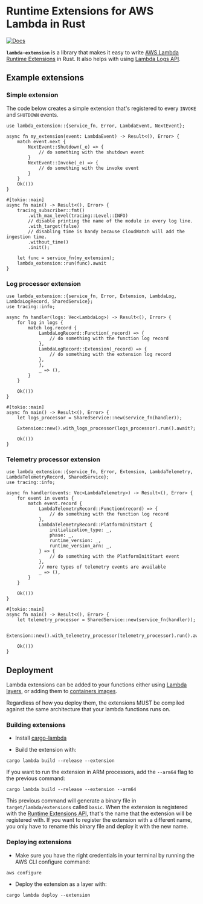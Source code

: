 # Runtime Extensions for AWS Lambda in Rust

[![Docs](https://docs.rs/lambda_extension/badge.svg)](https://docs.rs/lambda_extension)

**`lambda-extension`** is a library that makes it easy to write [AWS Lambda Runtime Extensions](https://docs.aws.amazon.com/lambda/latest/dg/using-extensions.html) in Rust. It also helps with using [Lambda Logs API](https://docs.aws.amazon.com/lambda/latest/dg/runtimes-logs-api.html).

## Example extensions

### Simple extension

The code below creates a simple extension that's registered to every `INVOKE` and `SHUTDOWN` events.

```rust,no_run
use lambda_extension::{service_fn, Error, LambdaEvent, NextEvent};

async fn my_extension(event: LambdaEvent) -> Result<(), Error> {
    match event.next {
        NextEvent::Shutdown(_e) => {
            // do something with the shutdown event
        }
        NextEvent::Invoke(_e) => {
            // do something with the invoke event
        }
    }
    Ok(())
}

#[tokio::main]
async fn main() -> Result<(), Error> {
    tracing_subscriber::fmt()
        .with_max_level(tracing::Level::INFO)
        // disable printing the name of the module in every log line.
        .with_target(false)
        // disabling time is handy because CloudWatch will add the ingestion time.
        .without_time()
        .init();

    let func = service_fn(my_extension);
    lambda_extension::run(func).await
}

```

### Log processor extension

```rust,no_run
use lambda_extension::{service_fn, Error, Extension, LambdaLog, LambdaLogRecord, SharedService};
use tracing::info;

async fn handler(logs: Vec<LambdaLog>) -> Result<(), Error> {
    for log in logs {
        match log.record {
            LambdaLogRecord::Function(_record) => {
                // do something with the function log record
            },
            LambdaLogRecord::Extension(_record) => {
                // do something with the extension log record
            },
            },
            _ => (),
        }
    }

    Ok(())
}

#[tokio::main]
async fn main() -> Result<(), Error> {
    let logs_processor = SharedService::new(service_fn(handler));

    Extension::new().with_logs_processor(logs_processor).run().await?;

    Ok(())
}

```

### Telemetry processor extension

```rust,no_run
use lambda_extension::{service_fn, Error, Extension, LambdaTelemetry, LambdaTelemetryRecord, SharedService};
use tracing::info;

async fn handler(events: Vec<LambdaTelemetry>) -> Result<(), Error> {
    for event in events {
        match event.record {
            LambdaTelemetryRecord::Function(record) => {
                // do something with the function log record
            },
            LambdaTelemetryRecord::PlatformInitStart {
                initialization_type: _,
                phase: _,
                runtime_version: _,
                runtime_version_arn: _,
            } => {
                // do something with the PlatformInitStart event
            },
            // more types of telemetry events are available
            _ => (),
        }
    }

    Ok(())
}

#[tokio::main]
async fn main() -> Result<(), Error> {
    let telemetry_processor = SharedService::new(service_fn(handler));

    Extension::new().with_telemetry_processor(telemetry_processor).run().await?;

    Ok(())
}

```

## Deployment

Lambda extensions can be added to your functions either using [Lambda layers](https://docs.aws.amazon.com/lambda/latest/dg/using-extensions.html#using-extensions-config), or adding them to [containers images](https://docs.aws.amazon.com/lambda/latest/dg/using-extensions.html#invocation-extensions-images).

Regardless of how you deploy them, the extensions MUST be compiled against the same architecture that your lambda functions runs on.

### Building extensions

- Install [cargo-lambda](https://github.com/cargo-lambda/cargo-lambda#installation)

- Build the extension with:

```
cargo lambda build --release --extension
```

If you want to run the extension in ARM processors, add the `--arm64` flag to the previous command:

```
cargo lambda build --release --extension --arm64
```

This previous command will generate a binary file in `target/lambda/extensions` called `basic`. When the extension is registered with the [Runtime Extensions API](https://docs.aws.amazon.com/lambda/latest/dg/runtimes-extensions-api.html#runtimes-extensions-api-reg), that's the name that the extension will be registered with. If you want to register the extension with a different name, you only have to rename this binary file and deploy it with the new name.

### Deploying extensions

- Make sure you have the right credentials in your terminal by running the AWS CLI configure command:

```
aws configure
```

- Deploy the extension as a layer with:

```
cargo lambda deploy --extension
```

